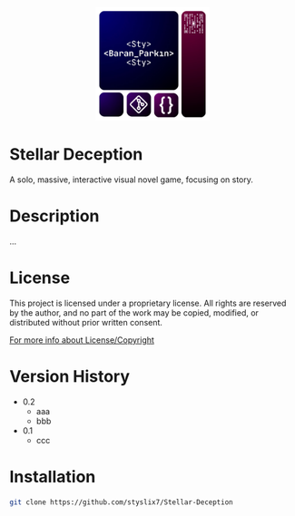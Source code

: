 <div align="center">

  <img src="StyLogo.png" alt="logo" width="200" height="auto" />

</div>

# Stellar Deception

A solo, massive, interactive visual novel game, focusing on story.

# Description

...

# License

This project is licensed under a proprietary license. All rights are reserved by the author, and no part of the work may be copied, modified, or distributed without prior written consent.

[For more info about License/Copyright](https://github.com/styslix7/Stellar-Deception/main/ReadMe/License)

# Version History

* 0.2
    * aaa
    * bbb
* 0.1
    * ccc

# Installation

```bash
git clone https://github.com/styslix7/Stellar-Deception

